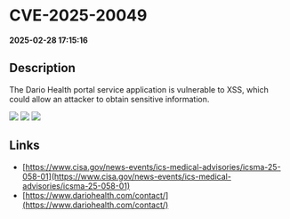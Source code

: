 # CVE-2025-20049

**2025-02-28 17:15:16**

## Description
The Dario Health portal service application is vulnerable to XSS, which could allow an attacker to obtain sensitive information.

![](https://img.shields.io/static/v1?label=Score&message=7.1&color=red)
![](https://img.shields.io/static/v1?label=Severity&message=HIGH&color=red)
![](https://img.shields.io/static/v1?label=CWE&message=XSS&color=green)

## Links
- [https://www.cisa.gov/news-events/ics-medical-advisories/icsma-25-058-01](https://www.cisa.gov/news-events/ics-medical-advisories/icsma-25-058-01)
- [https://www.dariohealth.com/contact/](https://www.dariohealth.com/contact/)
